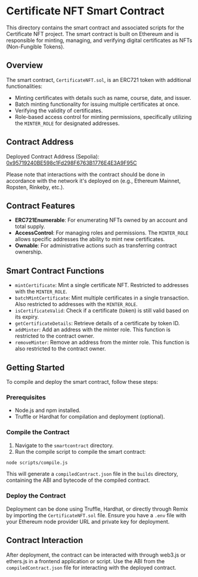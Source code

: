 # Certificate NFT Smart Contract

This directory contains the smart contract and associated scripts for the Certificate NFT project. The smart contract is built on Ethereum and is responsible for minting, managing, and verifying digital certificates as NFTs (Non-Fungible Tokens).

## Overview

The smart contract, `CertificateNFT.sol`, is an ERC721 token with additional functionalities:

- Minting certificates with details such as name, course, date, and issuer.
- Batch minting functionality for issuing multiple certificates at once.
- Verifying the validity of certificates.
- Role-based access control for minting permissions, specifically utilizing the `MINTER_ROLE` for designated addresses.

## Contract Address

Deployed Contract Address (Sepolia): [0x95719240BE598c1Fd298F6763B1776E4E3A9F95C](https://sepolia.etherscan.io/address/0x95719240BE598c1Fd298F6763B1776E4E3A9F95C)

Please note that interactions with the contract should be done in accordance with the network it's deployed on (e.g., Ethereum Mainnet, Ropsten, Rinkeby, etc.).

## Contract Features

- **ERC721Enumerable**: For enumerating NFTs owned by an account and total supply.
- **AccessControl**: For managing roles and permissions. The `MINTER_ROLE` allows specific addresses the ability to mint new certificates.
- **Ownable**: For administrative actions such as transferring contract ownership.

## Smart Contract Functions

- `mintCertificate`: Mint a single certificate NFT. Restricted to addresses with the `MINTER_ROLE`.
- `batchMintCertificate`: Mint multiple certificates in a single transaction. Also restricted to addresses with the `MINTER_ROLE`.
- `isCertificateValid`: Check if a certificate (token) is still valid based on its expiry.
- `getCertificateDetails`: Retrieve details of a certificate by token ID.
- `addMinter`: Add an address with the minter role. This function is restricted to the contract owner.
- `removeMinter`: Remove an address from the minter role. This function is also restricted to the contract owner.

## Getting Started

To compile and deploy the smart contract, follow these steps:

### Prerequisites

- Node.js and npm installed.
- Truffle or Hardhat for compilation and deployment (optional).

### Compile the Contract

1. Navigate to the `smartcontract` directory.
2. Run the compile script to compile the smart contract:

```bash
node scripts/compile.js
```

This will generate a `compiledContract.json` file in the `builds` directory, containing the ABI and bytecode of the compiled contract.

### Deploy the Contract

Deployment can be done using Truffle, Hardhat, or directly through Remix by importing the `CertificateNFT.sol` file. Ensure you have a `.env` file with your Ethereum node provider URL and private key for deployment.

## Contract Interaction

After deployment, the contract can be interacted with through web3.js or ethers.js in a frontend application or script. Use the ABI from the `compiledContract.json` file for interacting with the deployed contract.